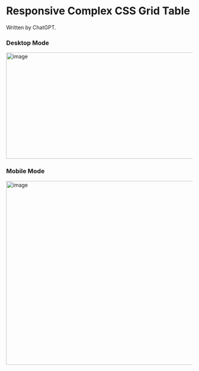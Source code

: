 # Responsive Complex CSS Grid Table

Written by ChatGPT.

### Desktop Mode

<img width="1257" height="286" alt="image" src="https://github.com/user-attachments/assets/c89614e2-c733-4d89-8f2b-517ad804a829" />

### Mobile Mode

<img width="679" height="495" alt="image" src="https://github.com/user-attachments/assets/ac0c0755-428e-4eed-a889-4657ce49e1c8" />
